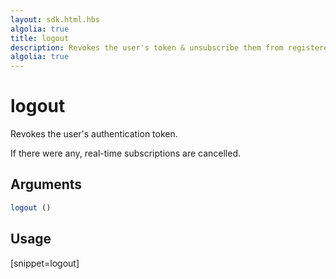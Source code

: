 ```yaml
---
layout: sdk.html.hbs
algolia: true
title: logout
description: Revokes the user's token & unsubscribe them from registered rooms.
algolia: true
---
```


# logout

Revokes the user's authentication token.

If there were any, real-time subscriptions are cancelled.

## Arguments

```javascript
logout ()
```

## Usage

[snippet=logout]
